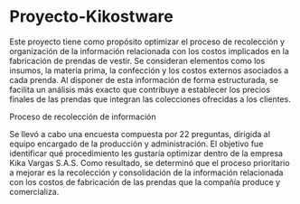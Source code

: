 # Proyecto-Kikostware

Este proyecto tiene como propósito optimizar el proceso de recolección y organización de la información relacionada con los costos implicados en la fabricación de prendas de vestir. Se consideran elementos como los insumos, la materia prima, la confección y los costos externos asociados a cada prenda. Al disponer de esta información de forma estructurada, se facilita un análisis más exacto que contribuye a establecer los precios finales de las prendas que integran las colecciones ofrecidas a los clientes.

Proceso de recolección de información

Se llevó a cabo una encuesta compuesta por 22 preguntas, dirigida al equipo encargado de la producción y administración. El objetivo fue identificar qué procedimiento les gustaría optimizar dentro de la empresa Kika Vargas S.A.S. Como resultado, se determinó que el proceso prioritario a mejorar es la recolección y consolidación de la información relacionada con los costos de fabricación de las prendas que la compañía produce y comercializa.


